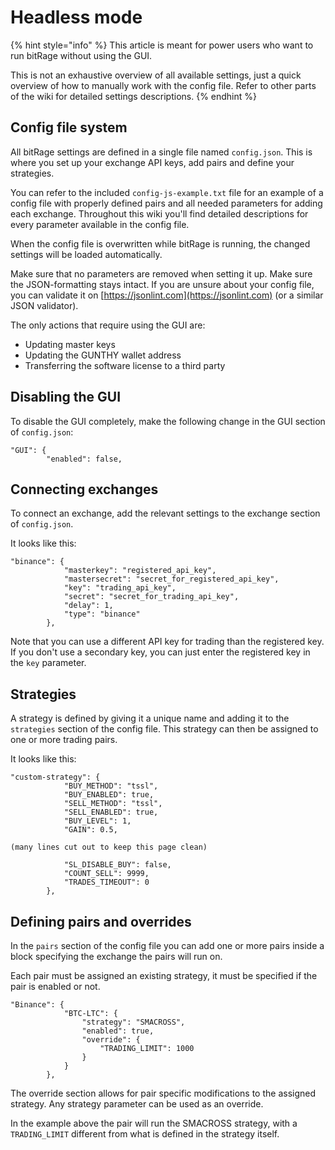 # Headless mode

{% hint style="info" %}
This article is meant for power users who want to run bitRage without using the GUI. 

This is not an exhaustive overview of all available settings, just a quick overview of how to manually work with the config file. Refer to other parts of the wiki for detailed settings descriptions.
{% endhint %}

## Config file system

All bitRage settings are defined in a single file named `config.json`. This is where you set up your exchange API keys, add pairs and define your strategies. 

You can refer to the included `config-js-example.txt` file for an example of a config file with properly defined pairs and all needed parameters for adding each exchange. Throughout this wiki you'll find detailed descriptions for every parameter available in the config file.

When the config file is overwritten while bitRage is running, the changed settings will be loaded automatically. 

Make sure that no parameters are removed when setting it up. Make sure the JSON-formatting stays intact. If you are unsure about your config file, you can validate it on [https://jsonlint.com](https://jsonlint.com) \(or a similar JSON validator\).

The only actions that require using the GUI are:

* Updating master keys
* Updating the GUNTHY wallet address
* Transferring the software license to a third party



## Disabling the GUI

To disable the GUI completely, make the following change in the GUI section of `config.json`:

```text
"GUI": {
        "enabled": false,
```



## Connecting exchanges

To connect an exchange, add the relevant settings to the exchange section of `config.json`. 

It looks like this:

```text
"binance": {
			"masterkey": "registered_api_key",
			"mastersecret": "secret_for_registered_api_key",
			"key": "trading_api_key",
			"secret": "secret_for_trading_api_key",
			"delay": 1,
			"type": "binance"
		},
```

Note that you can use a different API key for trading than the registered key. If you don't use a secondary key, you can just enter the registered key in the `key` parameter.



## Strategies

A strategy is defined by giving it a unique name and adding it to the `strategies` section of the config file. This strategy can then be assigned to one or more trading pairs.

It looks like this:

```text
"custom-strategy": {
            "BUY_METHOD": "tssl",
            "BUY_ENABLED": true,
            "SELL_METHOD": "tssl",
            "SELL_ENABLED": true,
            "BUY_LEVEL": 1,
            "GAIN": 0.5,
            
(many lines cut out to keep this page clean)

            "SL_DISABLE_BUY": false,
            "COUNT_SELL": 9999,
            "TRADES_TIMEOUT": 0
        },
```



## Defining pairs and overrides

In the `pairs` section of the config file you can add one or more pairs inside a block specifying the exchange the pairs will run on.

Each pair must be assigned an existing strategy, it must be specified if the pair is enabled or not.

```text
"Binance": {
            "BTC-LTC": {
                "strategy": "SMACROSS",
                "enabled": true,
                "override": {
                    "TRADING_LIMIT": 1000
                }
            }
        },
```

The override section allows for pair specific modifications to the assigned strategy. Any strategy parameter can be used as an override.

In the example above the pair will run the SMACROSS strategy, with a `TRADING_LIMIT` different from what is defined in the strategy itself. 







